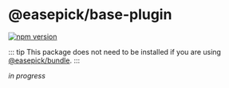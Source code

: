 # @easepick/base-plugin

[![npm version](https://badge.fury.io/js/@easepick%2Fbase-plugin.svg)](https://www.npmjs.com/package/@easepick/base-plugin)

::: tip
This package does not need to be installed if you are using [@easepick/bundle](/packages/bundle).
:::

_in progress_

<autoversion/>
